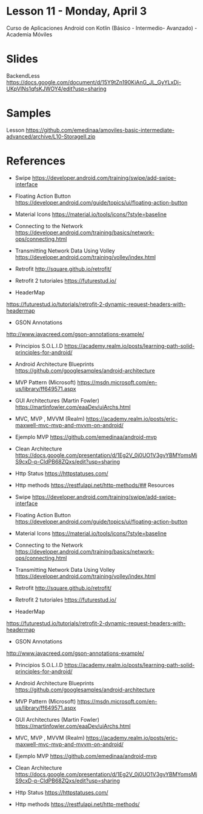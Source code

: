 # Lesson 11 - Monday,  April 3
Curso de Aplicaciones Android con Kotlin (Básico - Intermedio- Avanzado) - Academia Móviles 

# Slides

BackendLess https://docs.google.com/document/d/15Y9tZn190KiAnG_JL_GyYLxDj-UKpVINs1qfsKJWOY4/edit?usp=sharing

# Samples

Lesson https://github.com/emedinaa/amoviles-basic-intermediate-advanced/archive/L10-StorageII.zip


# References


- Swipe https://developer.android.com/training/swipe/add-swipe-interface

- Floating Action Button https://developer.android.com/guide/topics/ui/floating-action-button

- Material Icons https://material.io/tools/icons/?style=baseline

- Connecting to the Network https://developer.android.com/training/basics/network-ops/connecting.html

- Transmitting Network Data Using Volley https://developer.android.com/training/volley/index.html

- Retrofit http://square.github.io/retrofit/

- Retrofit 2 tutoriales https://futurestud.io/

- HeaderMap

https://futurestud.io/tutorials/retrofit-2-dynamic-request-headers-with-headermap

- GSON Annotations

http://www.javacreed.com/gson-annotations-example/

 - Principios S.O.L.I.D https://academy.realm.io/posts/learning-path-solid-principles-for-android/

 - Android Architecture Blueprints https://github.com/googlesamples/android-architecture

 - MVP Pattern (Microsoft) https://msdn.microsoft.com/en-us/library/ff649571.aspx

 - GUI Architectures (Martin Fowler) https://martinfowler.com/eaaDev/uiArchs.html

 - MVC, MVP , MVVM (Realm) https://academy.realm.io/posts/eric-maxwell-mvc-mvp-and-mvvm-on-android/

 - Ejemplo MVP
 https://github.com/emedinaa/android-mvp
 
 - Clean Architecture https://docs.google.com/presentation/d/1Eg2V_0j0UO1V3gvYBMYomsMjS9cxD-p-CldPB68ZQxs/edit?usp=sharing
 
 - Http Status https://httpstatuses.com/
 
 - Http methods https://restfulapi.net/http-methods/## Resources 

- Swipe https://developer.android.com/training/swipe/add-swipe-interface

- Floating Action Button https://developer.android.com/guide/topics/ui/floating-action-button

- Material Icons https://material.io/tools/icons/?style=baseline

- Connecting to the Network https://developer.android.com/training/basics/network-ops/connecting.html

- Transmitting Network Data Using Volley https://developer.android.com/training/volley/index.html

- Retrofit http://square.github.io/retrofit/

- Retrofit 2 tutoriales https://futurestud.io/

- HeaderMap

https://futurestud.io/tutorials/retrofit-2-dynamic-request-headers-with-headermap

- GSON Annotations

http://www.javacreed.com/gson-annotations-example/

 - Principios S.O.L.I.D https://academy.realm.io/posts/learning-path-solid-principles-for-android/

 - Android Architecture Blueprints https://github.com/googlesamples/android-architecture

 - MVP Pattern (Microsoft) https://msdn.microsoft.com/en-us/library/ff649571.aspx

 - GUI Architectures (Martin Fowler) https://martinfowler.com/eaaDev/uiArchs.html

 - MVC, MVP , MVVM (Realm) https://academy.realm.io/posts/eric-maxwell-mvc-mvp-and-mvvm-on-android/

 - Ejemplo MVP
 https://github.com/emedinaa/android-mvp
 
 - Clean Architecture https://docs.google.com/presentation/d/1Eg2V_0j0UO1V3gvYBMYomsMjS9cxD-p-CldPB68ZQxs/edit?usp=sharing
 
 - Http Status https://httpstatuses.com/
 
 - Http methods https://restfulapi.net/http-methods/

